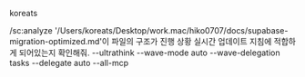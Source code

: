 koreats

/sc:analyze '/Users/koreats/Desktop/work.mac/hiko0707/docs/supabase-migration-optimized.md'이 파일의 구조가 진행 상황 실시간 업데이트 지침에 적합하게 되어있는지 확인해줘. --ultrathink --wave-mode auto --wave-delegation tasks --delegate auto  --all-mcp
